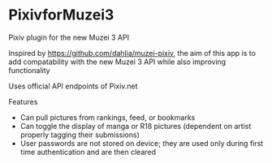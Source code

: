 # PixivforMuzei3
Pixiv plugin for the new Muzei 3 API

Inspired by https://github.com/dahlia/muzei-pixiv, the aim of this app is to  add compatability with the new Muzei 3 API while also improving functionality

Uses official API endpoints of Pixiv.net

Features
  - Can pull pictures from rankings, feed, or bookmarks
  - Can toggle the display of manga or R18 pictures (dependent on artist properly tagging their submissions)
  - User passwords are not stored on device; they are used only during first time authentication and are then cleared
